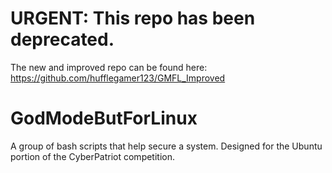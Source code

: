 # URGENT: This repo has been deprecated.
The new and improved repo can be found here: https://github.com/hufflegamer123/GMFL_Improved


# GodModeButForLinux
A group of bash scripts that help secure a system. Designed for the Ubuntu portion of the CyberPatriot competition.

